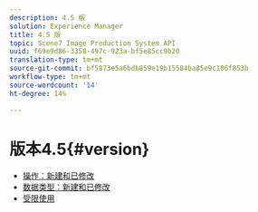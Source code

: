 ```yaml
---
description: 4.5 版
solution: Experience Manager
title: 4.5 版
topic: Scene7 Image Production System API
uuid: f69e9d86-3358-497c-923a-bf5e85cc9b20
translation-type: tm+mt
source-git-commit: bf5873e5a6bdb859e19b15584ba85e9c106f853b
workflow-type: tm+mt
source-wordcount: '14'
ht-degree: 14%

---
```



# 版本4.5{#version}

* [操作：新建和已修改](r-4-5-operations.md)
* [数据类型：新建和已修改](r-4-5-types.md)
* [受限使用](r-restricted-use.md)
